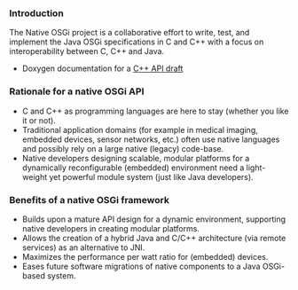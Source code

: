 ### Introduction


The Native OSGi project is a collaborative effort to write, test, and implement the Java OSGi
specifications in C and C++ with a focus on interoperability between C, C++ and Java.

 - Doxygen documentation for a [C++ API draft](http://nativeosgi.org/documentation/cpp_api/html/index.html)

### Rationale for a native OSGi API

 - C and C++ as programming languages are here to stay (whether you like it or not).
 - Traditional application domains (for example in medical imaging, embedded devices, sensor networks, etc.)
   often use native languages and possibly rely on a large native (legacy) code-base.
 - Native developers designing scalable, modular platforms for a dynamically reconfigurable (embedded)
   environment need a light-weight yet powerful module system (just like Java developers).

### Benefits of a native OSGi framework

 - Builds upon a mature API design for a dynamic environment, supporting native developers in creating
   modular platforms.
 - Allows the creation of a hybrid Java and C/C++ architecture (via remote services) as an alternative to JNI.
 - Maximizes the performance per watt ratio for (embedded) devices.
 - Eases future software migrations of native components to a Java OSGi-based system.
